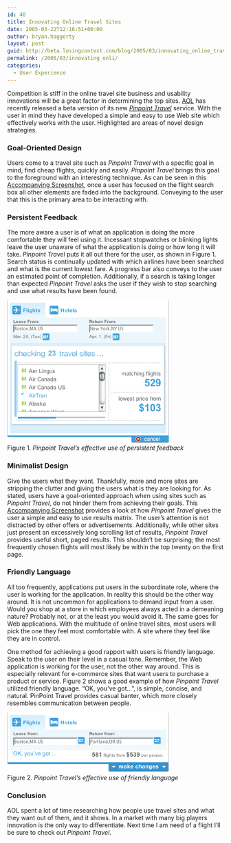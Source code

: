 ```yaml
---
id: 40
title: Innovating Online Travel Sites
date: 2005-03-22T12:16:51+00:00
author: bryan.haggerty
layout: post
guid: http://beta.losingcontext.com/blog/2005/03/innovating_online_travel_sites.php
permalink: /2005/03/innovating_onli/
categories:
  - User Experience
---
```

Competition is stiff in the online travel site business and usability innovations will be a great factor in determining the top sites. [AOL](http://www.aol.com) has recently released a beta version of its new [_Pinpoint Travel_](http://www.pinpointtravel.com) service. With the user in mind they have developed a simple and easy to use Web site which effectively works with the user. Highlighted are areas of novel design strategies.

### Goal-Oriented Design

Users come to a travel site such as _Pinpoint Travel_ with a specific goal in mind, find cheap flights, quickly and easily. _Pinpoint Travel_ brings this goal to the foreground with an interesting technique. As can be seen in this [Accompanying Screenshot](/blog/wp-content/uploads/legacy/pinpoint-goals.php), once a user has focused on the flight search box all other elements are faded into the background. Conveying to the user that this is the primary area to be interacting with.

### Persistent Feedback

The more aware a user is of what an application is doing the more comfortable they will feel using it. Incessant stopwatches or blinking lights leave the user unaware of what the application is doing or how long it will take. _Pinpoint Travel_ puts it all out there for the user, as shown in Figure 1. Search status is continually updated with which airlines have been searched and what is the current lowest fare. A progress bar also conveys to the user an estimated point of completion. Additionally, if a search is taking longer than expected _Pinpoint Travel_ asks the user if they wish to stop searching and use what results have been found.

<p class="figure-centered">
  <img src="blog/wp-content/uploads/legacy/pinpoint-feedback.gif" alt="Screenshot displaying application feedback" height="330" width="376" /><br /> Figure 1. <em>Pinpoint Travel&#8217;s effective use of persistent feedback</em>
</p>

### Minimalist Design

Give the users what they want. Thankfully, more and more sites are stripping the clutter and giving the users what is they are looking for. As stated, users have a goal-oriented approach when using sites such as _Pinpoint Travel_, do not hinder them from achieving their goals. This [Accompanying Screenshot](/blog/wp-content/uploads/legacy/pinpoint-layout.php) provides a look at how _Pinpoint Travel_ gives the user a simple and easy to use results matrix. The user&#8217;s attention is not distracted by other offers or advertisements. Additionally, while other sites just present an excessively long scrolling list of results, _Pinpoint Travel_ provides useful short, paged results. This shouldn&#8217;t be surprising; the most frequently chosen flights will most likely be within the top twenty on the first page.

### Friendly Language

All too frequently, applications put users in the subordinate role, where the user is working for the application. In reality this should be the other way around. It is not uncommon for applications to demand input from a user. Would you shop at a store in which employees always acted in a demeaning nature? Probably not, or at the least you would avoid it. The same goes for Web applications. With the multitude of online travel sites, most users will pick the one they feel most comfortable with. A site where they feel like they are in control.

One method for achieving a good rapport with users is friendly language. Speak to the user on their level in a casual tone. Remember, the Web application is working for the user, not the other way around. This is especially relevant for e-commerce sites that want users to purchase a product or service. Figure 2 shows a good example of how _Pinpoint Travel_ utilized friendly language. &#8220;OK, you&#8217;ve got&#8230;&#8221;, is simple, concise, and natural. PinPoint Travel provides casual banter, which more closely resembles communication between people.

<p class="figure-centered">
  <img src="blog/wp-content/uploads/legacy/pinpoint-language.gif" alt="Screenshot showing application's use of language" height="139" width="376" /><br /> Figure 2. <em>Pinpoint Travel&#8217;s effective use of friendly language</em>
</p>

### Conclusion

AOL spent a lot of time researching how people use travel sites and what they want out of them, and it shows. In a market with many big players innovation is the only way to differentiate. Next time I am need of a flight I&#8217;ll be sure to check out _Pinpoint Travel_.
